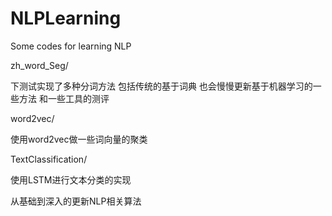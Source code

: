 # NLPLearning
Some codes for learning NLP

zh_word_Seg/ 

下测试实现了多种分词方法 包括传统的基于词典 也会慢慢更新基于机器学习的一些方法 和一些工具的测评

word2vec/

使用word2vec做一些词向量的聚类

TextClassification/

使用LSTM进行文本分类的实现



从基础到深入的更新NLP相关算法
